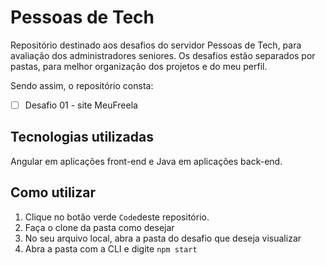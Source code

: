# Pessoas de Tech
Repositório destinado aos desafios do servidor Pessoas de Tech, para avaliação dos administradores seniores. Os desafios estão separados por pastas, para melhor organização dos projetos e do meu perfil. 

Sendo assim, o repositório consta:
- [ ] Desafio 01 - site MeuFreela

## Tecnologias utilizadas
Angular em aplicações front-end e Java em aplicações back-end.

## Como utilizar
1. Clique no botão verde `Code`deste repositório.  
2. Faça o clone da pasta como desejar
3. No seu arquivo local, abra a pasta do desafio que deseja visualizar
4. Abra a pasta com a CLI e digite `npm start` 

